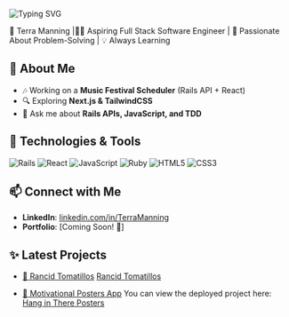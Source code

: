 ![Typing SVG](https://readme-typing-svg.herokuapp.com?font=Fira+Code&size=30&pause=1000&color=FFA500&center=true&vCenter=true&width=600&lines=Hi%2C+I'm+Terra!;Full+Stack+Software+Engineer;Always+Learning+and+Building!🚀)

🌟 Terra Manning |👩‍💻 Aspiring Full Stack Software Engineer | 🚀 Passionate About Problem-Solving | 💡 Always Learning  

## 🌱 About Me
- 🎶 Working on a **Music Festival Scheduler** (Rails API + React)
- 🔍 Exploring **Next.js & TailwindCSS**
- 💬 Ask me about **Rails APIs, JavaScript, and TDD**

## 🔧 Technologies & Tools
![Rails](https://img.shields.io/badge/-Rails-CC0000?style=flat&logo=ruby-on-rails&logoColor=white)
![React](https://img.shields.io/badge/-React-61DAFB?style=flat&logo=react&logoColor=black)
![JavaScript](https://img.shields.io/badge/-JavaScript-F7DF1E?style=flat&logo=javascript&logoColor=black)
![Ruby](https://img.shields.io/badge/-Ruby-CC342D?style=flat&logo=ruby&logoColor=white)
![HTML5](https://img.shields.io/badge/-HTML5-E34F26?style=flat&logo=html5&logoColor=white)
![CSS3](https://img.shields.io/badge/-CSS3-1572B6?style=flat&logo=css3&logoColor=white)

## 📫 Connect with Me
- **LinkedIn**: [linkedin.com/in/TerraManning](https://linkedin.com/in/terra-manning/)
- **Portfolio**: [Coming Soon! 🚀]

## ✨ Latest Projects
- [🍅 Rancid Tomatillos](https://github.com/TDManning/rancid-tomatillos)
[Rancid Tomatillos](https://rancid-tomatillos-a8epnhzkd-tdmannings-projects.vercel.app/)

- [🎨 Motivational Posters App](https://github.com/TerraManning/motivational-posters)
You can view the deployed project here: [Hang in There Posters](https://hanginthereposters.netlify.app/)

